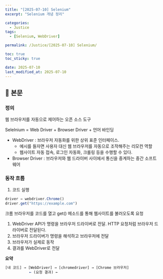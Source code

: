 ```yaml
---
title: "[2025-07-10] Selenium"
excerpt: "Selenium 개념 정리"

categories:
  - Justice
tags:
  - [Selenium, WebDriver]

permalink: /Justice/[2025-07-10] Selenium/

toc: true
toc_sticky: true

date: 2025-07-10
last_modified_at: 2025-07-10
---
```


## 🦥 본문

### 정의

웹 브라우저를 자동으로 제어하는 오픈 소스 도구  

Selelnium = Web Driver + Browser Driver + 언어 바인딩

- WebDriver : 브라우저 자동화를 위한 상위 표준 인터페이스.
    - 예시를 들자면 사용자 대신 웹 브라우저를 자동으로 조작해주는 리모컨 역할
    - 웹사이트 자동 접속, 로그인 자동화, 크롤링 등을 수행할 수 있다.
- Browser Driver : 브라우저와 웹 드라이버 사이에서 통신을 중계하는 중간 소프트웨어

### 동작 흐름

1. 코드 실행

```jsx
driver = webdriver.Chrome()
driver.get("https://example.com")
```

크롬 브라우저를 코드를 열고 get() 메소드를 통해 웹사이트를 불러오도록 요청

1. WebDriver API가 명령을 브라우저 드라이버로 전달. HTTP 요청처럼 브라우저 드라이버로 전달된다. 
2. 브라우저 드라이버가 명령을 해석하고 브라우저에 전달
3. 브라우저가 실제로 동작 
4. 결과를 WebDriver로 전달 

**요약**

```jsx
[내 코드] → [WebDriver] → [chromedriver] → [Chrome 브라우저]
           ← (요청 결과) ←
```